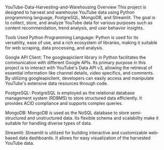 YouTube-Data-Harvesting-and-Warehousing
Overview
This project is designed to harvest and warehouse YouTube data using Python programming language, PostgreSQL, MongoDB, and Streamlit. The goal is to collect, store, and analyze YouTube data for various purposes such as content recommendation, trend analysis, and user behavior insights.

Tools Used
Python Programming Language:
Python is used for its versatility, ease of use, and a rich ecosystem of libraries, making it suitable for web scraping, data processing, and analysis.

Google API Client:
The googleapiclient library in Python facilitates the communication with different Google APIs. Its primary purpose in this project is to interact with YouTube's Data API v3, allowing the retrieval of essential information like channel details, video specifics, and comments. By utilizing googleapiclient, developers can easily access and manipulate YouTube's extensive data resources through code.

PostgreSQL:
PostgreSQL is employed as the relational database management system (RDBMS) to store structured data efficiently. It provides ACID compliance and supports complex queries.

MongoDB:
MongoDB is used as the NoSQL database to store semi-structured and unstructured data. Its flexible schema and scalability make it suitable for handling diverse types of data.

Streamlit:
Streamlit is utilized for building interactive and customizable web-based data dashboards. It allows for easy visualization of the harvested YouTube data.
